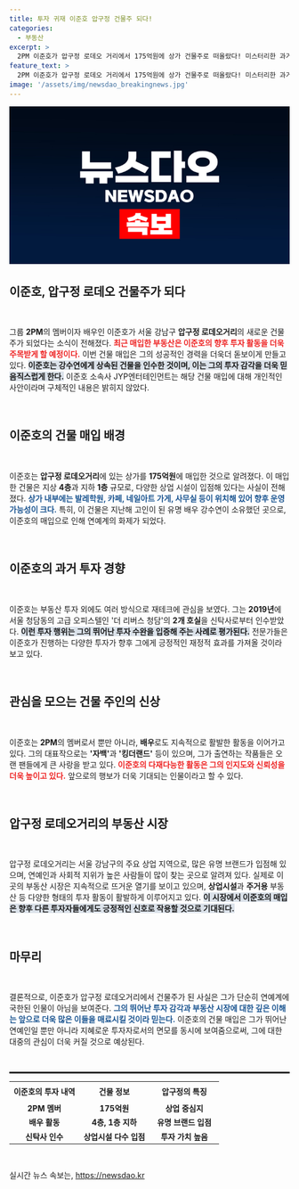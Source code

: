 ```yaml
---
title: 투자 귀재 이준호 압구정 건물주 되다!
categories:
  - 부동산
excerpt: >
  2PM 이준호가 압구정 로데오 거리에서 175억원에 상가 건물주로 떠올랐다! 미스터리한 과거와 함께 그의 투자 수완이 주목받고 있다.
feature_text: >
  2PM 이준호가 압구정 로데오 거리에서 175억원에 상가 건물주로 떠올랐다! 미스터리한 과거와 함께 그의 투자 수완이 주목받고 있다.
image: '/assets/img/newsdao_breakingnews.jpg'
---
```


<p><img src="/assets/img/newsdao_breakingnews.jpg" alt="implanttips 속보" /></p>

<h2 data-ke-size="size26">이준호, 압구정 로데오 건물주가 되다</h2>

<p data-ke-size="size16">&nbsp;</p>

<p data-ke-size="size16">그룹 <b>2PM</b>의 멤버이자 배우인 이준호가 서울 강남구 <b>압구정 로데오거리</b>의 새로운 건물주가 되었다는 소식이 전해졌다. <b><span style="color: #ee2323;">최근 매입한 부동산은 이준호의 향후 투자 활동을 더욱 주목받게 할 예정이다.</span></b> 이번 건물 매입은 그의 성공적인 경력을 더욱더 돋보이게 만들고 있다. <b><span style="background-color: #21538527;">이준호는 강수연에게 상속된 건물을 인수한 것이며, 이는 그의 투자 감각을 더욱 믿음직스럽게 한다.</span></b> 이준호 소속사 JYP엔터테인먼트는 해당 건물 매입에 대해 개인적인 사안이라며 구체적인 내용은 밝히지 않았다. </p>

<p data-ke-size="size16">&nbsp;</p>

<h2 data-ke-size="size26">이준호의 건물 매입 배경</h2>

<p data-ke-size="size16">&nbsp;</p>

<p data-ke-size="size16">이준호는 <b>압구정 로데오거리</b>에 있는 상가를 <b>175억원</b>에 매입한 것으로 알려졌다.  이 매입한 건물은 지상 <b>4층</b>과 지하 <b>1층</b> 규모로, 다양한 상업 시설이 입점해 있다는 사실이 전해졌다. <b><span style="color: #1a5490;">상가 내부에는 발레학원, 카페, 네일아트 가게, 사무실 등이 위치해 있어 향후 운영 가능성이 크다.</span></b> 특히, 이 건물은 지난해 고인이 된 유명 배우 강수연이 소유했던 곳으로, 이준호의 매입으로 인해 연예계의 화제가 되었다.</p>

<p data-ke-size="size16">&nbsp;</p>

<h2 data-ke-size="size26">이준호의 과거 투자 경향</h2>

<p data-ke-size="size16">&nbsp;</p>

<p data-ke-size="size16">이준호는 부동산 투자 외에도 여러 방식으로 재테크에 관심을 보였다. 그는 <b>2019년</b>에 서울 청담동의 고급 오피스텔인 '더 리버스 청담'의 <b>2개 호실</b>을 신탁사로부터 인수받았다. <b><span style="background-color: #21538527;">이런 투자 행위는 그의 뛰어난 투자 수완을 입증해 주는 사례로 평가된다.</span></b> 전문가들은 이준호가 진행하는 다양한 투자가 향후 그에게 긍정적인 재정적 효과를 가져올 것이라 보고 있다.</p>

<p data-ke-size="size16">&nbsp;</p>

<h2 data-ke-size="size26">관심을 모으는 건물 주인의 신상</h2>

<p data-ke-size="size16">&nbsp;</p>

<p data-ke-size="size16">이준호는 <b>2PM</b>의 멤버로서 뿐만 아니라, <b>배우</b>로도 지속적으로 활발한 활동을 이어가고 있다. 그의 대표작으로는 <b>'자백'</b>과 <b>'킹더랜드'</b> 등이 있으며, 그가 출연하는 작품들은 오랜 팬들에게 큰 사랑을 받고 있다. <b><span style="color: #ee2323;">이준호의 다재다능한 활동은 그의 인지도와 신뢰성을 더욱 높이고 있다.</span></b> 앞으로의 행보가 더욱 기대되는 인물이라고 할 수 있다. </p>

<p data-ke-size="size16">&nbsp;</p>

<h2 data-ke-size="size26">압구정 로데오거리의 부동산 시장</h2>

<p data-ke-size="size16">&nbsp;</p>

<p data-ke-size="size16">압구정 로데오거리는 서울 강남구의 주요 상업 지역으로, 많은 유명 브랜드가 입점해 있으며, 연예인과 사회적 지위가 높은 사람들이 많이 찾는 곳으로 알려져 있다. 실제로 이곳의 부동산 시장은 지속적으로 뜨거운 열기를 보이고 있으며, <b>상업시설</b>과 <b>주거용</b> 부동산 등 다양한 형태의 투자 활동이 활발하게 이루어지고 있다. <b><span style="background-color: #21538527;">이 시장에서 이준호의 매입은 향후 다른 투자자들에게도 긍정적인 신호로 작용할 것으로 기대된다.</span></b></p>

<p data-ke-size="size16">&nbsp;</p>

<h2 data-ke-size="size26">마무리</h2>

<p data-ke-size="size16">&nbsp;</p>

<p data-ke-size="size16">결론적으로, 이준호가 압구정 로데오거리에서 건물주가 된 사실은 그가 단순히 연예계에 국한된 인물이 아님을 보여준다. <b><span style="color: #1a5490;">그의 뛰어난 투자 감각과 부동산 시장에 대한 깊은 이해는 앞으로 더욱 많은 이들을 매료시킬 것이라 믿는다.</span></b> 이준호의 건물 매입은 그가 뛰어난 연예인일 뿐만 아니라 지혜로운 투자자로서의 면모를 동시에 보여줌으로써, 그에 대한 대중의 관심이 더욱 커질 것으로 예상된다.</p>

<p data-ke-size="size16">&nbsp;</p> 

<hr style="border: 1px solid #000;"/>

<table style="width: 100%; border-collapse: collapse;">
    <tr>
        <td style="width: 33%; text-align: center; height: 30px;"><b>이준호의 투자 내역</b></td>
        <td style="width: 33%; text-align: center; height: 30px;"><b>건물 정보</b></td>
        <td style="width: 33%; text-align: center; height: 30px;"><b>압구정의 특징</b></td>
    </tr>
    <tr>
        <td style="text-align: center; height: 17px;"><b>2PM 멤버</b></td>
        <td style="text-align: center; height: 17px;"><b>175억원</b></td>
        <td style="text-align: center; height: 17px;"><b>상업 중심지</b></td>
    </tr>
    <tr>
        <td style="text-align: center; height: 17px;"><b>배우 활동</b></td>
        <td style="text-align: center; height: 17px;"><b>4층, 1층 지하</b></td>
        <td style="text-align: center; height: 17px;"><b>유명 브랜드 입점</b></td>
    </tr>
    <tr>
        <td style="text-align: center; height: 17px;"><b>신탁사 인수</b></td>
        <td style="text-align: center; height: 17px;"><b>상업시설 다수 입점</b></td>
        <td style="text-align: center; height: 17px;"><b>투자 가치 높음</b></td>
    </tr>
</table>

<p data-ke-size="size16">&nbsp;</p>
실시간 뉴스 속보는, <a href="https://newsdao.kr" rel="dofollow">https://newsdao.kr</a>


